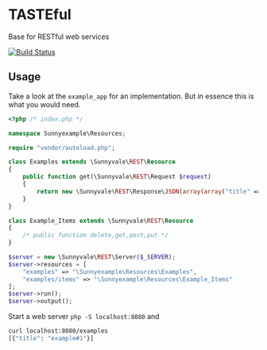 # TASTEful

Base for RESTful web services

[![Build Status](https://travis-ci.org/domolicious/services.svg?branch=master)](https://travis-ci.org/domolicious/services)

## Usage

Take a look at the `example_app` for an implementation. But in essence this is what you would need.

```php
<?php /* index.php */

namespace Sunnyexample\Resources;

require "vendor/autoload.php";

class Examples extends \Sunnyvale\REST\Resource
{
    public function get(\Sunnyvale\REST\Request $request)
    {
        return new \Sunnyvale\REST\Response\JSON(array(array("title" => "example#1")));
    }
}

class Example_Items extends \Sunnyvale\REST\Resource
{
    /* public function delete,get,post,put */
}

$server = new \Sunnyvale\REST\Server($_SERVER);
$server->resources = [
    "examples" => "\Sunnyexample\Resources\Examples",
    "examples/items" => "\Sunnyexample\Resources\Example_Items"
];
$server->run();
$server->output();
```

Start a web server `php -S localhost:8080` and 

```bash
curl localhost:8080/examples
[{"title": "example#1"}]
```
